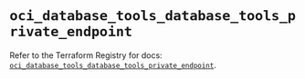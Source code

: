 # `oci_database_tools_database_tools_private_endpoint`

Refer to the Terraform Registry for docs: [`oci_database_tools_database_tools_private_endpoint`](https://registry.terraform.io/providers/oracle/oci/7.19.0/docs/resources/database_tools_database_tools_private_endpoint).

